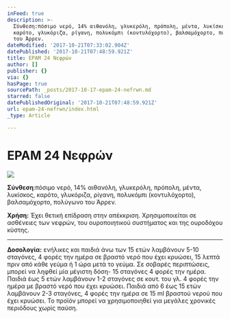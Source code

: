 ```yaml
---
inFeed: true
description: >-
  Σύνθεση:πόσιμο νερό, 14% αιθανόλη, γλυκερόλη, πρόπολη, μέντα, λυκίσκος,
  καρότο, γλυκόριζα, ρίγανη, πολυκόμπι (κοντυλόχορτο), βαλσαμόχορτο, πολύγωνο
  του Άρρεν.
dateModified: '2017-10-21T07:33:02.904Z'
datePublished: '2017-10-21T07:48:59.921Z'
title: EPAM 24 Νεφρών
author: []
publisher: {}
via: {}
hasPage: true
sourcePath: _posts/2017-10-17-epam-24-nefrwn.md
starred: false
datePublishedOriginal: '2017-10-21T07:48:59.921Z'
url: epam-24-nefrwn/index.html
_type: Article

---
```

# **EPAM 24 Νεφρών**
![](https://the-grid-user-content.s3-us-west-2.amazonaws.com/4eb756e7-f2e0-485e-9d16-86e89ec73d90.jpg)

**Σύνθεση**:πόσιμο νερό, 14% αιθανόλη, γλυκερόλη, πρόπολη, μέντα, λυκίσκος, καρότο, γλυκόριζα, ρίγανη, πολυκόμπι (κοντυλόχορτο), βαλσαμόχορτο, πολύγωνο του Άρρεν.

**Χρήση:** Έχει θετική επίδραση στην απέκκριση. Χρησιμοποιείται σε ασθένειες των νεφρών, του ουροποιητικού συστήματος και της ουροδόχου κύστης.

---

**Δοσολογία:** ενήλικες και παιδιά άνω των 15 ετών λαμβάνουν 5-10 σταγόνες, 4 φορές την ημέρα σε βραστό νερό που έχει κρυώσει, 15 λεπτά πριν από κάθε γεύμα ή 1 ώρα μετά το γεύμα. Σε σοβαρές περιπτώσεις, μπορεί να ληφθεί μία μέγιστη δόση- 15 σταγόνες 4 φορές την ημέρα. Παιδιά έως 5 ετών λαμβάνουν 1-2 σταγόνες σε κουτ. του γλ. 4 φορές την ημέρα με βραστό νερό που έχει κρυώσει. Παιδιά από 6 έως 15 ετών λαμβάνουν 2-3 σταγόνες, 4 φορές την ημέρα σε 15 ml βραστού νερού που έχει κρυώσει. Το προϊόν μπορεί να χρησιμοποιηθεί για μεγάλες χρονικές περιόδους χωρίς παύση.